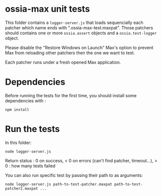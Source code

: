 ossia-max unit tests
====================

This folder contains a `logger-server.js` that loads sequencially each patcher which name ends with ".ossia-max-test.maxpat".
Those patchers should contains one or more `ossia.assert` objects and a `ossia.test-logger` object.

Please disable the "Restore Windows on Launch" Max's option to prevent Max from reloading other patchers then the one we want to test.

Each patcher runs under a fresh opened Max application.

Dependencies
============

Before running the tests for the first time, you should install some dependencies with : 

    npm install

Run the tests
=============

In this folder:

    node logger-server.js

Return status : 0 on success, < 0 on errors (can't find patcher, timeout...), > 0 : how many tests failed

You can also run specific test by passing their path to as arguments: 

    node logger-server.js path-to-test-patcher.maxpat path-to-test-patcher2.maxpat ...